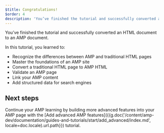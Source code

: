 ```yaml
---
$title: Congratulations!
$order: 4
description: 'You’ve finished the tutorial and successfully converted an HTML document to an AMP document. In this tutorial, you learned to: - Recognize the differences between AMP and ...'
---
```


You’ve finished the tutorial and successfully converted an HTML document to an AMP document.

In this tutorial, you learned to:

- Recognize the differences between AMP and traditional HTML pages
- Master the foundations of an AMP site
- Convert a traditional HTML page to AMP HTML
- Validate an AMP page
- Link your AMP content
- Add structured data for search engines

## Next steps

Continue your AMP learning by building more advanced features into your AMP page with the [Add advanced AMP features]({{g.doc('/content/amp-dev/documentation/guides-and-tutorials/start/add_advanced/index.md', locale=doc.locale).url.path}}) tutorial.
